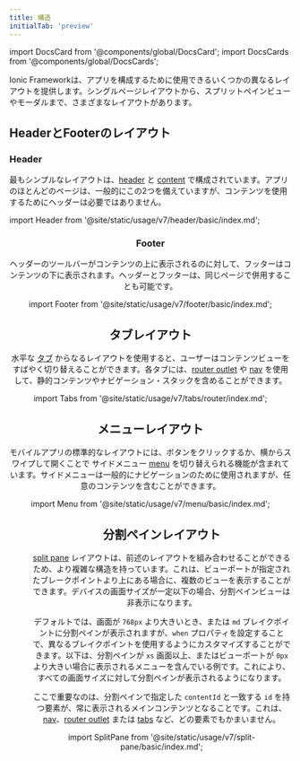 ```yaml
---
title: 構造
initialTab: 'preview'
---
```


import DocsCard from '@components/global/DocsCard';
import DocsCards from '@components/global/DocsCards';

<head>
  <title>レイアウトの構成 | Structures for Content Layout on Ionic Apps</title>
  <meta
    name="description"
    content="Ionic provides several different layouts that can be used to structure an app and its content—from single page layouts, to split pane views and modals."
  />
</head>

Ionic Frameworkは、アプリを構成するために使用できるいくつかの異なるレイアウトを提供します。シングルページレイアウトから、スプリットペインビューやモーダルまで、さまざまなレイアウトがあります。

## HeaderとFooterのレイアウト

### Header

最もシンプルなレイアウトは、[header](../api/header.md) と [content](../api/content.md) で構成されています。アプリのほとんどのページは、一般的にこの2つを備えていますが、コンテンツを使用するためにヘッダーは必要ではありません。

import Header from '@site/static/usage/v7/header/basic/index.md';

<Header />

### Footer

ヘッダーのツールバーがコンテンツの上に表示されるのに対して、フッターはコンテンツの下に表示されます。ヘッダーとフッターは、同じページで併用することも可能です。

import Footer from '@site/static/usage/v7/footer/basic/index.md';

<Footer />


## タブレイアウト

水平な [タブ](../api/tabs.md) からなるレイアウトを使用すると、ユーザーはコンテンツビューをすばやく切り替えることができます。各タブには、[router outlet](../api/router-outlet.md) や [nav](../api/nav.md) を使用して、静的コンテンツやナビゲーション・スタックを含めることができます。

import Tabs from '@site/static/usage/v7/tabs/router/index.md';

<Tabs />


## メニューレイアウト

モバイルアプリの標準的なレイアウトには、ボタンをクリックするか、横からスワイプして開くことで サイドメニュー [menu](../api/menu.md) を切り替えられる機能が含まれています。サイドメニューは一般的にナビゲーションのために使用されますが、任意のコンテンツを含むことができます。

import Menu from '@site/static/usage/v7/menu/basic/index.md';

<Menu />


## 分割ペインレイアウト

[split pane](../api/split-pane.md) レイアウトは、前述のレイアウトを組み合わせることができるため、より複雑な構造を持っています。これは、ビューポートが指定されたブレークポイントより上にある場合に、複数のビューを表示することができます。デバイスの画面サイズが一定以下の場合、分割ペインビューは非表示になります。

デフォルトでは、画面が `768px` より大きいとき、または `md` ブレイクポイントに分割ペインが表示されますが、`when` プロパティを設定することで、異なるブレイクポイントを使用するようにカスタマイズすることができます。以下は、分割ペインが `xs` 画面以上、またはビューポートが `0px` より大きい場合に表示されるメニューを含んでいる例です。これにより、すべての画面サイズに対して分割ペインが表示されるようになります。

ここで重要なのは、分割ペインで指定した `contentId` と一致する `id` を持つ要素が、常に表示されるメインコンテンツとなることです。これは、[nav](../api/nav.md)、[router outlet](../api/router-outlet.md) または [tabs](../api/tabs.md) など、どの要素でもかまいません。

import SplitPane from '@site/static/usage/v7/split-pane/basic/index.md';

<SplitPane />
